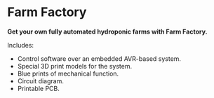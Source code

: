 # Farm Factory
**Get your own fully automated hydroponic farms with Farm Factory.**

Includes:
* Control software over an embedded AVR-based system.
* Special 3D print models for the system.
* Blue prints of mechanical function.
* Circuit diagram.
* Printable PCB.

